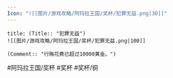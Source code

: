 ```yaml
---
Icon: "![[图片/游戏攻略/阿玛拉王国/奖杯/犯罪无益.png|30]]"
---
```

```ad-common-bronze-trophy
title: (Title:: "犯罪无益")
![[图片/游戏攻略/阿玛拉王国/奖杯/犯罪无益.png|100]]

(Comment:: "行贿花费已超过10000黄金。")
```

#阿玛拉王国/奖杯 #奖杯 #奖杯/铜
